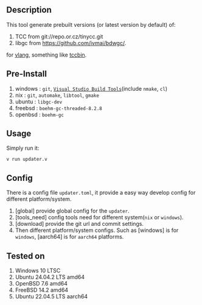 ## Description

This tool generate prebuilt versions (or latest version by default) of:
1. TCC from git://repo.or.cz/tinycc.git
2. libgc from https://github.com/ivmai/bdwgc/.

for [vlang](https://github.com/vlang/v), something like [tccbin](https://github.com/vlang/tccbin).

## Pre-Install 

1. windows : `git`, [`Visual Studio Build Tools​`](https://visualstudio.microsoft.com/zh-hans/downloads/)(include `nmake`, `cl`)
2. nix : `git`, `automake`, `libtool`, `gmake`
3. ubuntu : `libgc-dev` 
3. freebsd : `boehm-gc-threaded-8.2.8`
4. openbsd : `boehm-gc`

## Usage

Simply run it:
```
v run updater.v
```

## Config

There is a config file `updater.toml`, it provide a easy way develop 
config for different platform/system.

1. [global] provide global config for the `updater`.
2. [tools_need] config tools need for different system(`nix` or `windows`).
3. [download] provide the git url and commit settings.
4. Then different platform/system configs. Such as [windows] is for `windows`, 
   [aarch64] is for `aarch64` platforms.

## Tested on

1. Windows 10 LTSC
2. Ubuntu 24.04.2 LTS amd64
3. OpenBSD 7.6 amd64
4. FreeBSD 14.2 amd64
5. Ubuntu 22.04.5 LTS aarch64